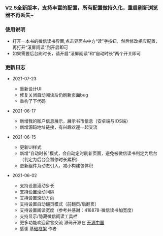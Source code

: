 ### V2.5全新版本，支持丰富的配置，所有配置做持久化，重启刷新浏览器不再丢失~

### 使用说明

- 打开一本书的微信读书界面,点击界面右中方“读”字按钮，然后修改相应配置，再打开“滚屏阅读”到开启即可
- 如果需要后台刷时长，请开启“滚屏阅读”和“自动时长”两个开关即可

### 更新日志
- 2021-07-23
  - 重新设计UI
  - 修复关闭自动阅读后仍刷新页面bug
  - 重构了下代码
- 2021-06-17
  - 新增我的账户信息展示，展示书币信息（安卓端与IOS端）
  - 新增源码地址链接，有兴趣欢迎一起交流
- 2021-06-15
  - 更新UI样式
  - 新增“自动时长”模式，会自动定时刷新页面，避免被微信读书判定为后台（判定为后台会暂停时长累积）
  - 更新组件为动态引入，减小构建包体积

- 2021-06-02
  - 支持设置滚动步长
  - 支持设置滚动间隔
  - 支持设置滚动方向
  - 支持设置自动翻页模式（前翻页/后翻页）
  - 支持设置阅读宽度（参考并感谢：418878-微信读书加宽度）
  - 支持显示/隐藏微信阅读工具栏
  - 更多功能欢迎留言交流 源码开源在 [开源中国](https://gitee.com/diduweiwu-itestdev/wechat-reader-ext)
  - 感谢 [基础框架](https://github.com/qianjiachun/vue3-tampermonkey) 作者

